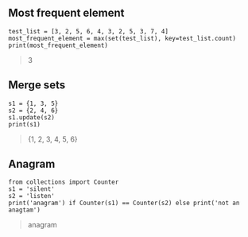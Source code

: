 ## Most frequent element
~~~
test_list = [3, 2, 5, 6, 4, 3, 2, 5, 3, 7, 4]
most_frequent_element = max(set(test_list), key=test_list.count)
print(most_frequent_element)
~~~
> 3

## Merge sets
~~~
s1 = {1, 3, 5}
s2 = {2, 4, 6}
s1.update(s2)
print(s1)
~~~
> {1, 2, 3, 4, 5, 6}

## Anagram
~~~
from collections import Counter
s1 = 'silent'
s2 = 'listen'
print('anagram') if Counter(s1) == Counter(s2) else print('not an anagtam')
~~~
> anagram

